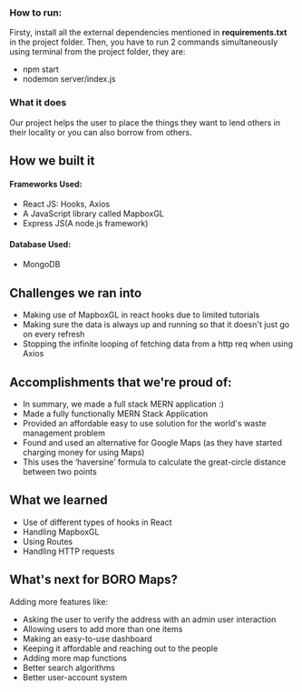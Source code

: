 ### How to run:

Firsty, install all the external dependencies mentioned in **requirements.txt** in the project folder. Then, you have to run 2 commands simultaneously using terminal from the project folder, they are:
* npm start 
* nodemon server/index.js

### What it does

Our project helps the user to place the things they want to lend others in their locality or you can also borrow from others.

## How we built it

#### Frameworks Used:

* React JS: Hooks, Axios
* A JavaScript library called MapboxGL
* Express JS(A node.js framework)


#### Database Used:
* MongoDB


## Challenges we ran into

* Making use of MapboxGL in react hooks due to limited tutorials
* Making sure the data is always up and running so that it doesn't just go on every refresh
* Stopping the infinite looping of fetching data from a http req when using Axios

## Accomplishments that we're proud of:

* In summary, we made a full stack MERN application :)
* Made a fully functionally MERN Stack Application
* Provided an affordable easy to use solution for the world's waste management problem
* Found and used an alternative for Google Maps (as they have started charging money for using Maps)
* This uses the ‘haversine’ formula to calculate the great-circle distance between two points

## What we learned

* Use of different types of hooks in React
* Handling MapboxGL
* Using Routes
* Handling HTTP requests


## What's next for BORO Maps?

Adding more features like:

* Asking the user to verify the address with an admin user interaction
* Allowing users to add more than one items
* Making an easy-to-use dashboard
* Keeping it affordable and reaching out to the people
* Adding more map functions
* Better search algorithms
* Better user-account system


